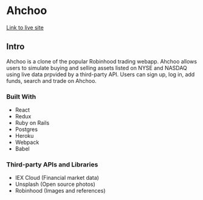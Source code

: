# Ahchoo 
[Link to live site](http://ahchoo.herokuapp.com)

## Intro
Ahchoo is a clone of the popular Robinhood trading webapp. Ahchoo allows users to simulate buying and selling assets listed on NYSE and NASDAQ using live data prpvided by a third-party API. Users can sign up, log in, add funds, search and trade on Ahchoo.

### Built With
* React
* Redux
* Ruby on Rails
* Postgres
* Heroku
* Webpack
* Babel

### Third-party APIs and Libraries
* IEX Cloud (Financial market data)
* Unsplash (Open source photos)
* Robinhood (Images and references)
